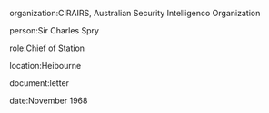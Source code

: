 organization:CIRAIRS, Australian Security Intelligenco Organization

person:Sir Charles Spry

role:Chief of Station

location:Heibourne

document:letter

date:November 1968

